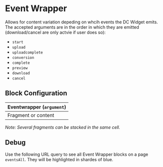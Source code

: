 # Event Wrapper

Allows for content variation depeding on whcih events the DC Widget emits. The accepted arguments are in the order in which they are emitted (download/cancel are only actvie if user does so): 
- `start`
- `upload`
- `uploadcomplete`
- `conversion`
- `complete`
- `preview`
- `download`
- `cancel`

## Block Configuration 

| Eventwrapper (`argument`)|
|--------------------------|
| Fragment or content      |

*Note: Several fragments can be stacked in the same cell.*

## Debug 
Use the following URL query to see all Event Wrapper blocks on a page `eventsAll`. They will be highlighted in shardes of blue.
